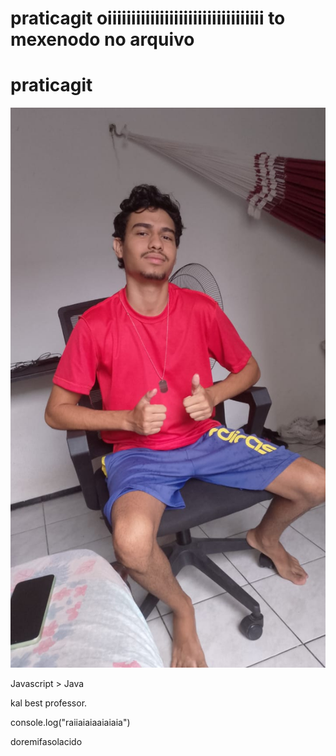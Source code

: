 # praticagit oiiiiiiiiiiiiiiiiiiiiiiiiiiiiiiiii to mexenodo no arquivo
# praticagit

![cover](./WhatsApp%20Image%202024-12-04%20at%2014.40.09.jpeg)

Javascript > Java

kal best professor.

console.log("raiiaiaiaaiaiaia")

doremifasolacido
